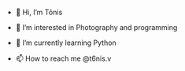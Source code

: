 - 👋 Hi, I’m Tõnis
- 👀 I’m interested in Photography and programming  
- 🌱 I’m currently learning Python

- 📫 How to reach me @t6nis.v

